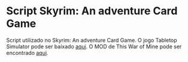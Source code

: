 # Script Skyrim: An adventure Card Game

Script utilizado no Skyrim: An adventure Card Game.
O jogo Tabletop Simulator pode ser baixado [aqui](https://store.steampowered.com/app/286160/Tabletop_Simulator/).
O MOD de This War of Mine pode ser encontrado [aqui]().
